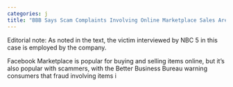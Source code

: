 ```yaml
---
categories: j
title: "BBB Says Scam Complaints Involving Online Marketplace Sales Are on The Rise"
---
```


Editorial note: As noted in the text, the victim interviewed by NBC 5 in this case is employed by the company. 



Facebook Marketplace is popular for buying and selling items online, but it’s also popular with scammers, with the Better Business Bureau warning consumers that fraud involving items i